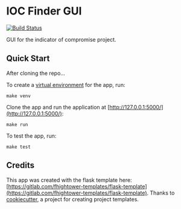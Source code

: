# IOC Finder GUI

[![Build Status](https://travis-ci.org/fhightower/ioc-finder-gui.svg?branch=master)](https://travis-ci.org/fhightower/ioc-finder-gui)

GUI for the indicator of compromise project.

## Quick Start

After cloning the repo...

To create a [virtual environment](http://docs.python-guide.org/en/latest/dev/virtualenvs/) for the app, run:

```
make venv
```

Clone the app and run the application at [http://127.0.0.1:5000/](http://127.0.0.1:5000/):

```
make run
```

To test the app, run:

```
make test
```

## Credits

This app was created with the flask template here: [https://gitlab.com/fhightower-templates/flask-template](https://gitlab.com/fhightower-templates/flask-template). Thanks to [cookiecutter](https://github.com/audreyr/cookiecutter), a project for creating project templates.

